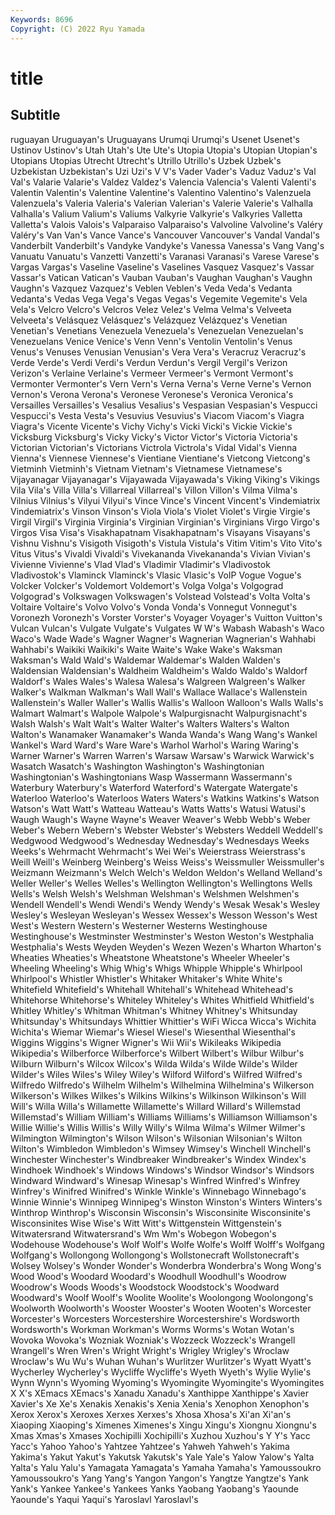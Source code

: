 ```yaml
---
Keywords: 8696
Copyright: (C) 2022 Ryu Yamada
---
```



# title

## Subtitle
ruguayan Uruguayan's Uruguayans Urumqi Urumqi's
Usenet Usenet's Ustinov Ustinov's Utah Utah's Ute Ute's Utopia Utopia's
Utopian Utopian's Utopians Utopias Utrecht Utrecht's Utrillo Utrillo's Uzbek Uzbek's
Uzbekistan Uzbekistan's Uzi Uzi's V V's Vader Vader's Vaduz Vaduz's
Val Val's Valarie Valarie's Valdez Valdez's Valencia Valencia's Valenti Valenti's
Valentin Valentin's Valentine Valentine's Valentino Valentino's Valenzuela Valenzuela's Valeria Valeria's
Valerian Valerian's Valerie Valerie's Valhalla Valhalla's Valium Valium's Valiums Valkyrie
Valkyrie's Valkyries Valletta Valletta's Valois Valois's Valparaiso Valparaiso's Valvoline Valvoline's
Valéry Valéry's Van Van's Vance Vance's Vancouver Vancouver's Vandal Vandal's
Vanderbilt Vanderbilt's Vandyke Vandyke's Vanessa Vanessa's Vang Vang's Vanuatu Vanuatu's
Vanzetti Vanzetti's Varanasi Varanasi's Varese Varese's Vargas Vargas's Vaseline Vaseline's
Vaselines Vasquez Vasquez's Vassar Vassar's Vatican Vatican's Vauban Vauban's Vaughan
Vaughan's Vaughn Vaughn's Vazquez Vazquez's Veblen Veblen's Veda Veda's Vedanta
Vedanta's Vedas Vega Vega's Vegas Vegas's Vegemite Vegemite's Vela Vela's
Velcro Velcro's Velcros Velez Velez's Velma Velma's Velveeta Velveeta's Velásquez
Velásquez's Velázquez Velázquez's Venetian Venetian's Venetians Venezuela Venezuela's Venezuelan Venezuelan's
Venezuelans Venice Venice's Venn Venn's Ventolin Ventolin's Venus Venus's Venuses
Venusian Venusian's Vera Vera's Veracruz Veracruz's Verde Verde's Verdi Verdi's
Verdun Verdun's Vergil Vergil's Verizon Verizon's Verlaine Verlaine's Vermeer Vermeer's
Vermont Vermont's Vermonter Vermonter's Vern Vern's Verna Verna's Verne Verne's
Vernon Vernon's Verona Verona's Veronese Veronese's Veronica Veronica's Versailles Versailles's
Vesalius Vesalius's Vespasian Vespasian's Vespucci Vespucci's Vesta Vesta's Vesuvius Vesuvius's
Viacom Viacom's Viagra Viagra's Vicente Vicente's Vichy Vichy's Vicki Vicki's
Vickie Vickie's Vicksburg Vicksburg's Vicky Vicky's Victor Victor's Victoria Victoria's
Victorian Victorian's Victorians Victrola Victrola's Vidal Vidal's Vienna Vienna's Viennese
Viennese's Vientiane Vientiane's Vietcong Vietcong's Vietminh Vietminh's Vietnam Vietnam's Vietnamese
Vietnamese's Vijayanagar Vijayanagar's Vijayawada Vijayawada's Viking Viking's Vikings Vila Vila's
Villa Villa's Villarreal Villarreal's Villon Villon's Vilma Vilma's Vilnius Vilnius's
Vilyui Vilyui's Vince Vince's Vincent Vincent's Vindemiatrix Vindemiatrix's Vinson Vinson's
Viola Viola's Violet Violet's Virgie Virgie's Virgil Virgil's Virginia Virginia's
Virginian Virginian's Virginians Virgo Virgo's Virgos Visa Visa's Visakhapatnam Visakhapatnam's
Visayans Visayans's Vishnu Vishnu's Visigoth Visigoth's Vistula Vistula's Vitim Vitim's
Vito Vito's Vitus Vitus's Vivaldi Vivaldi's Vivekananda Vivekananda's Vivian Vivian's
Vivienne Vivienne's Vlad Vlad's Vladimir Vladimir's Vladivostok Vladivostok's Vlaminck Vlaminck's
Vlasic Vlasic's VoIP Vogue Vogue's Volcker Volcker's Voldemort Voldemort's Volga
Volga's Volgograd Volgograd's Volkswagen Volkswagen's Volstead Volstead's Volta Volta's Voltaire
Voltaire's Volvo Volvo's Vonda Vonda's Vonnegut Vonnegut's Voronezh Voronezh's Vorster
Vorster's Voyager Voyager's Vuitton Vuitton's Vulcan Vulcan's Vulgate Vulgate's Vulgates
W W's Wabash Wabash's Waco Waco's Wade Wade's Wagner Wagner's
Wagnerian Wagnerian's Wahhabi Wahhabi's Waikiki Waikiki's Waite Waite's Wake Wake's
Waksman Waksman's Wald Wald's Waldemar Waldemar's Walden Walden's Waldensian Waldensian's
Waldheim Waldheim's Waldo Waldo's Waldorf Waldorf's Wales Wales's Walesa Walesa's
Walgreen Walgreen's Walker Walker's Walkman Walkman's Wall Wall's Wallace Wallace's
Wallenstein Wallenstein's Waller Waller's Wallis Wallis's Walloon Walloon's Walls Walls's
Walmart Walmart's Walpole Walpole's Walpurgisnacht Walpurgisnacht's Walsh Walsh's Walt Walt's
Walter Walter's Walters Walters's Walton Walton's Wanamaker Wanamaker's Wanda Wanda's
Wang Wang's Wankel Wankel's Ward Ward's Ware Ware's Warhol Warhol's
Waring Waring's Warner Warner's Warren Warren's Warsaw Warsaw's Warwick Warwick's
Wasatch Wasatch's Washington Washington's Washingtonian Washingtonian's Washingtonians Wasp Wassermann Wassermann's
Waterbury Waterbury's Waterford Waterford's Watergate Watergate's Waterloo Waterloo's Waterloos Waters
Waters's Watkins Watkins's Watson Watson's Watt Watt's Watteau Watteau's Watts
Watts's Watusi Watusi's Waugh Waugh's Wayne Wayne's Weaver Weaver's Webb
Webb's Weber Weber's Webern Webern's Webster Webster's Websters Weddell Weddell's
Wedgwood Wedgwood's Wednesday Wednesday's Wednesdays Weeks Weeks's Wehrmacht Wehrmacht's Wei
Wei's Weierstrass Weierstrass's Weill Weill's Weinberg Weinberg's Weiss Weiss's Weissmuller
Weissmuller's Weizmann Weizmann's Welch Welch's Weldon Weldon's Welland Welland's Weller
Weller's Welles Welles's Wellington Wellington's Wellingtons Wells Wells's Welsh Welsh's
Welshman Welshman's Welshmen Welshmen's Wendell Wendell's Wendi Wendi's Wendy Wendy's
Wesak Wesak's Wesley Wesley's Wesleyan Wesleyan's Wessex Wessex's Wesson Wesson's
West West's Western Western's Westerner Westerns Westinghouse Westinghouse's Westminster Westminster's
Weston Weston's Westphalia Westphalia's Wests Weyden Weyden's Wezen Wezen's Wharton
Wharton's Wheaties Wheaties's Wheatstone Wheatstone's Wheeler Wheeler's Wheeling Wheeling's Whig
Whig's Whigs Whipple Whipple's Whirlpool Whirlpool's Whistler Whistler's Whitaker Whitaker's
White White's Whitefield Whitefield's Whitehall Whitehall's Whitehead Whitehead's Whitehorse Whitehorse's
Whiteley Whiteley's Whites Whitfield Whitfield's Whitley Whitley's Whitman Whitman's Whitney
Whitney's Whitsunday Whitsunday's Whitsundays Whittier Whittier's WiFi Wicca Wicca's Wichita
Wichita's Wiemar Wiemar's Wiesel Wiesel's Wiesenthal Wiesenthal's Wiggins Wiggins's Wigner
Wigner's Wii Wii's Wikileaks Wikipedia Wikipedia's Wilberforce Wilberforce's Wilbert Wilbert's
Wilbur Wilbur's Wilburn Wilburn's Wilcox Wilcox's Wilda Wilda's Wilde Wilde's
Wilder Wilder's Wiles Wiles's Wiley Wiley's Wilford Wilford's Wilfred Wilfred's
Wilfredo Wilfredo's Wilhelm Wilhelm's Wilhelmina Wilhelmina's Wilkerson Wilkerson's Wilkes Wilkes's
Wilkins Wilkins's Wilkinson Wilkinson's Will Will's Willa Willa's Willamette Willamette's
Willard Willard's Willemstad Willemstad's William William's Williams Williams's Williamson Williamson's
Willie Willie's Willis Willis's Willy Willy's Wilma Wilma's Wilmer Wilmer's
Wilmington Wilmington's Wilson Wilson's Wilsonian Wilsonian's Wilton Wilton's Wimbledon Wimbledon's
Wimsey Wimsey's Winchell Winchell's Winchester Winchester's Windbreaker Windbreaker's Windex Windex's
Windhoek Windhoek's Windows Windows's Windsor Windsor's Windsors Windward Windward's Winesap
Winesap's Winfred Winfred's Winfrey Winfrey's Winifred Winifred's Winkle Winkle's Winnebago
Winnebago's Winnie Winnie's Winnipeg Winnipeg's Winston Winston's Winters Winters's Winthrop
Winthrop's Wisconsin Wisconsin's Wisconsinite Wisconsinite's Wisconsinites Wise Wise's Witt Witt's
Wittgenstein Wittgenstein's Witwatersrand Witwatersrand's Wm Wm's Wobegon Wobegon's Wodehouse Wodehouse's
Wolf Wolf's Wolfe Wolfe's Wolff Wolff's Wolfgang Wolfgang's Wollongong Wollongong's
Wollstonecraft Wollstonecraft's Wolsey Wolsey's Wonder Wonder's Wonderbra Wonderbra's Wong Wong's
Wood Wood's Woodard Woodard's Woodhull Woodhull's Woodrow Woodrow's Woods Woods's
Woodstock Woodstock's Woodward Woodward's Woolf Woolf's Woolite Woolite's Woolongong Woolongong's
Woolworth Woolworth's Wooster Wooster's Wooten Wooten's Worcester Worcester's Worcesters Worcestershire
Worcestershire's Wordsworth Wordsworth's Workman Workman's Worms Worms's Wotan Wotan's Wovoka
Wovoka's Wozniak Wozniak's Wozzeck Wozzeck's Wrangell Wrangell's Wren Wren's Wright
Wright's Wrigley Wrigley's Wroclaw Wroclaw's Wu Wu's Wuhan Wuhan's Wurlitzer
Wurlitzer's Wyatt Wyatt's Wycherley Wycherley's Wycliffe Wycliffe's Wyeth Wyeth's Wylie
Wylie's Wynn Wynn's Wyoming Wyoming's Wyomingite Wyomingite's Wyomingites X X's
XEmacs XEmacs's Xanadu Xanadu's Xanthippe Xanthippe's Xavier Xavier's Xe Xe's
Xenakis Xenakis's Xenia Xenia's Xenophon Xenophon's Xerox Xerox's Xeroxes Xerxes
Xerxes's Xhosa Xhosa's Xi'an Xi'an's Xiaoping Xiaoping's Ximenes Ximenes's Xingu
Xingu's Xiongnu Xiongnu's Xmas Xmas's Xmases Xochipilli Xochipilli's Xuzhou Xuzhou's
Y Y's Yacc Yacc's Yahoo Yahoo's Yahtzee Yahtzee's Yahweh Yahweh's
Yakima Yakima's Yakut Yakut's Yakutsk Yakutsk's Yale Yale's Yalow Yalow's
Yalta Yalta's Yalu Yalu's Yamagata Yamagata's Yamaha Yamaha's Yamoussoukro Yamoussoukro's
Yang Yang's Yangon Yangon's Yangtze Yangtze's Yank Yank's Yankee Yankee's
Yankees Yanks Yaobang Yaobang's Yaounde Yaounde's Yaqui Yaqui's Yaroslavl Yaroslavl's
